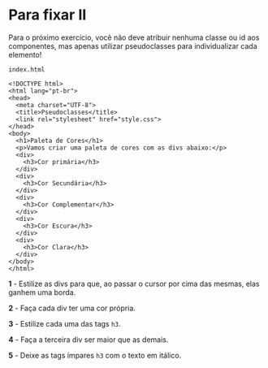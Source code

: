 # Para fixar II

Para o próximo exercício, você não deve atribuir nenhuma classe ou id aos componentes, mas apenas utilizar pseudoclasses para individualizar cada elemento!

`index.html`

    <!DOCTYPE html>
    <html lang="pt-br">
    <head>
      <meta charset="UTF-8">
      <title>Pseudoclasses</title>
      <link rel="stylesheet" href="style.css">
    </head>
    <body>
      <h1>Paleta de Cores</h1>
      <p>Vamos criar uma paleta de cores com as divs abaixo:</p>
      <div>
        <h3>Cor primária</h3>
      </div>
      <div>
        <h3>Cor Secundária</h3>
      </div>
      <div>
        <h3>Cor Complementar</h3>
      </div>
      <div>
        <h3>Cor Escura</h3>
      </div>
      <div>
        <h3>Cor Clara</h3>
      </div>
    </body>
    </html>

**1** - Estilize as divs para que, ao passar o cursor por cima das mesmas, elas ganhem uma borda.

**2** - Faça cada div ter uma cor própria.

**3** - Estilize cada uma das tags `h3`.

**4** - Faça a terceira div ser maior que as demais.

**5** - Deixe as tags ímpares `h3` com o texto em itálico.